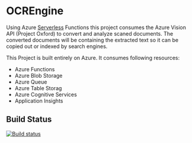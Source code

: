 # OCREngine

Using Azure [Serverless](https://azure.microsoft.com/en-us/services/functions/) Functions this project consumes the Azure Vision API (Project Oxford) to convert and analyze scaned documents.
The converted documents will be containing the extracted text so it can be copied out or indexed by search engines.

This Project is built entirely on Azure. It consumes following resources:

- Azure Functions
- Azure Blob Storage
- Azure Queue
- Azure Table Storag
- Azure Cognitive Services
- Application Insights

## Build Status
[![Build status](https://dev.azure.com/jhueppauff/OCREngine/_apis/build/status/OCREngine-ASP.NET%20Core-CI)](https://dev.azure.com/jhueppauff/OCREngine/_build/latest?definitionId=2)
